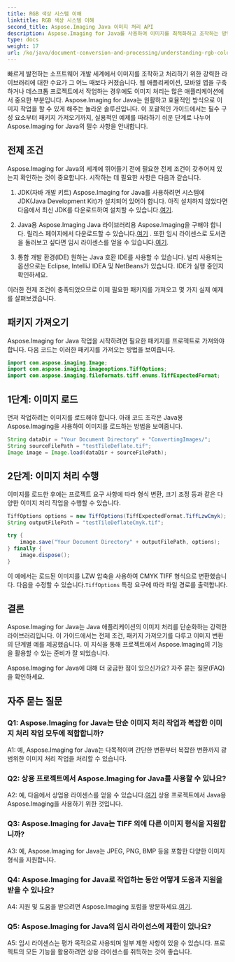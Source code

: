 ```yaml
---
title: RGB 색상 시스템 이해
linktitle: RGB 색상 시스템 이해
second_title: Aspose.Imaging Java 이미지 처리 API
description: Aspose.Imaging for Java를 사용하여 이미지를 최적화하고 조작하는 방법을 알아보세요. 단계별 가이드로 시작해 보세요.
type: docs
weight: 17
url: /ko/java/document-conversion-and-processing/understanding-rgb-color-system/
---
```

빠르게 발전하는 소프트웨어 개발 세계에서 이미지를 조작하고 처리하기 위한 강력한 라이브러리에 대한 수요가 그 어느 때보다 커졌습니다. 웹 애플리케이션, 모바일 앱을 구축하거나 데스크톱 프로젝트에서 작업하는 경우에도 이미지 처리는 많은 애플리케이션에서 중요한 부분입니다. Aspose.Imaging for Java는 원활하고 효율적인 방식으로 이미지 작업을 할 수 있게 해주는 놀라운 솔루션입니다. 이 포괄적인 가이드에서는 필수 구성 요소부터 패키지 가져오기까지, 실용적인 예제를 따라하기 쉬운 단계로 나누어 Aspose.Imaging for Java의 필수 사항을 안내합니다.

## 전제 조건

Aspose.Imaging for Java의 세계에 뛰어들기 전에 필요한 전제 조건이 갖추어져 있는지 확인하는 것이 중요합니다. 시작하는 데 필요한 사항은 다음과 같습니다.

1. JDK(자바 개발 키트)
 Aspose.Imaging for Java를 사용하려면 시스템에 JDK(Java Development Kit)가 설치되어 있어야 합니다. 아직 설치하지 않았다면 다음에서 최신 JDK를 다운로드하여 설치할 수 있습니다.[여기](https://www.oracle.com/java/technologies/javase-downloads).

2. Java용 Aspose.Imaging
 Java 라이브러리용 Aspose.Imaging을 구해야 합니다. 릴리스 페이지에서 다운로드할 수 있습니다.[여기](https://releases.aspose.com/imaging/java/) . 또한 임시 라이센스로 도서관을 둘러보고 싶다면 임시 라이센스를 얻을 수 있습니다.[여기](https://purchase.aspose.com/temporary-license/).

3. 통합 개발 환경(IDE)
원하는 Java 호환 IDE를 사용할 수 있습니다. 널리 사용되는 옵션으로는 Eclipse, IntelliJ IDEA 및 NetBeans가 있습니다. IDE가 실행 중인지 확인하세요.

이러한 전제 조건이 충족되었으므로 이제 필요한 패키지를 가져오고 몇 가지 실제 예제를 살펴보겠습니다.

## 패키지 가져오기

Aspose.Imaging for Java 작업을 시작하려면 필요한 패키지를 프로젝트로 가져와야 합니다. 다음 코드는 이러한 패키지를 가져오는 방법을 보여줍니다.

```java
import com.aspose.imaging.Image;
import com.aspose.imaging.imageoptions.TiffOptions;
import com.aspose.imaging.fileformats.tiff.enums.TiffExpectedFormat;
```

## 1단계: 이미지 로드

먼저 작업하려는 이미지를 로드해야 합니다. 아래 코드 조각은 Java용 Aspose.Imaging을 사용하여 이미지를 로드하는 방법을 보여줍니다.

```java
String dataDir = "Your Document Directory" + "ConvertingImages/";
String sourceFilePath = "testTileDeflate.tif";
Image image = Image.load(dataDir + sourceFilePath);
```

## 2단계: 이미지 처리 수행

이미지를 로드한 후에는 프로젝트 요구 사항에 따라 형식 변환, 크기 조정 등과 같은 다양한 이미지 처리 작업을 수행할 수 있습니다.

```java
TiffOptions options = new TiffOptions(TiffExpectedFormat.TiffLzwCmyk);
String outputFilePath = "testTileDeflateCmyk.tif";

try {
    image.save("Your Document Directory" + outputFilePath, options);
} finally {
    image.dispose();
}
```

 이 예에서는 로드된 이미지를 LZW 압축을 사용하여 CMYK TIFF 형식으로 변환했습니다. 다음을 수정할 수 있습니다.`TiffOptions` 특정 요구에 따라 파일 경로를 출력합니다.

## 결론

Aspose.Imaging for Java는 Java 애플리케이션의 이미지 처리를 단순화하는 강력한 라이브러리입니다. 이 가이드에서는 전제 조건, 패키지 가져오기를 다루고 이미지 변환의 단계별 예를 제공했습니다. 이 지식을 통해 프로젝트에서 Aspose.Imaging의 기능을 활용할 수 있는 준비가 잘 되었습니다.

Aspose.Imaging for Java에 대해 더 궁금한 점이 있으신가요? 자주 묻는 질문(FAQ)을 확인하세요.

## 자주 묻는 질문

### Q1: Aspose.Imaging for Java는 단순 이미지 처리 작업과 복잡한 이미지 처리 작업 모두에 적합합니까?

A1: 예, Aspose.Imaging for Java는 다목적이며 간단한 변환부터 복잡한 변환까지 광범위한 이미지 처리 작업을 처리할 수 있습니다.

### Q2: 상용 프로젝트에서 Aspose.Imaging for Java를 사용할 수 있나요?

 A2: 예, 다음에서 상업용 라이센스를 얻을 수 있습니다.[여기](https://purchase.aspose.com/buy) 상용 프로젝트에서 Java용 Aspose.Imaging을 사용하기 위한 것입니다.

### Q3: Aspose.Imaging for Java는 TIFF 외에 다른 이미지 형식을 지원합니까?

A3: 예, Aspose.Imaging for Java는 JPEG, PNG, BMP 등을 포함한 다양한 이미지 형식을 지원합니다.

### Q4: Aspose.Imaging for Java로 작업하는 동안 어떻게 도움과 지원을 받을 수 있나요?

 A4: 지원 및 도움을 받으려면 Aspose.Imaging 포럼을 방문하세요.[여기](https://forum.aspose.com/).

### Q5: Aspose.Imaging for Java의 임시 라이선스에 제한이 있나요?

A5: 임시 라이센스는 평가 목적으로 사용되며 일부 제한 사항이 있을 수 있습니다. 프로젝트의 모든 기능을 활용하려면 상용 라이센스를 취득하는 것이 좋습니다.